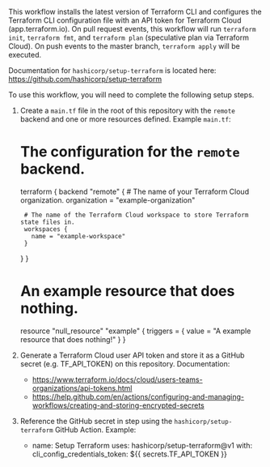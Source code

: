 This workflow installs the latest version of Terraform CLI and configures the Terraform CLI configuration file
with an API token for Terraform Cloud (app.terraform.io). On pull request events, this workflow will run
`terraform init`, `terraform fmt`, and `terraform plan` (speculative plan via Terraform Cloud). On push events
to the master branch, `terraform apply` will be executed.

Documentation for `hashicorp/setup-terraform` is located here: https://github.com/hashicorp/setup-terraform

To use this workflow, you will need to complete the following setup steps.

1. Create a `main.tf` file in the root of this repository with the `remote` backend and one or more resources defined.
  Example `main.tf`:
    # The configuration for the `remote` backend.
    terraform {
      backend "remote" {
        # The name of your Terraform Cloud organization.
        organization = "example-organization"

        # The name of the Terraform Cloud workspace to store Terraform state files in.
        workspaces {
          name = "example-workspace"
        }
      }
    }

    # An example resource that does nothing.
    resource "null_resource" "example" {
      triggers = {
        value = "A example resource that does nothing!"
      }
    }


2. Generate a Terraform Cloud user API token and store it as a GitHub secret (e.g. TF_API_TOKEN) on this repository.
  Documentation:
    - https://www.terraform.io/docs/cloud/users-teams-organizations/api-tokens.html
    - https://help.github.com/en/actions/configuring-and-managing-workflows/creating-and-storing-encrypted-secrets

3. Reference the GitHub secret in step using the `hashicorp/setup-terraform` GitHub Action.
  Example:
    - name: Setup Terraform
      uses: hashicorp/setup-terraform@v1
      with:
        cli_config_credentials_token: ${{ secrets.TF_API_TOKEN }}